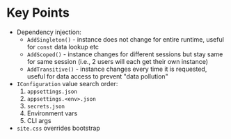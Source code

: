 # Key Points
- Dependency injection:
    - `AddSingleton()` - instance does not change for entire runtime, useful for `const` data lookup etc
    - `AddScoped()` - instance changes for different sessions but stay same for same session (i.e., 2 users will each get their own instance)
    - `AddTransitive()` - instance changes every time it is requested, useful for data access to prevent "data pollution"
- `IConfiguration` value search order:
    1. `appsettings.json`
    2. `appsettings.<env>.json`
    3. `secrets.json`
    4. Environment vars
    5. CLI args
- `site.css` overrides bootstrap

